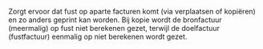 Zorgt ervoor dat fust op aparte facturen komt (via verplaatsen of kopiëren) en zo anders geprint kan worden. Bij kopie wordt de bronfactuur (meermalig) op fust niet berekenen gezet, terwijl de doelfactuur (fustfactuur) eenmalig op niet berekenen wordt gezet.
